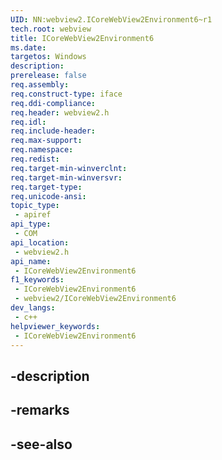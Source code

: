```yaml
---
UID: NN:webview2.ICoreWebView2Environment6~r1
tech.root: webview
title: ICoreWebView2Environment6
ms.date: 
targetos: Windows
description: 
prerelease: false
req.assembly: 
req.construct-type: iface
req.ddi-compliance: 
req.header: webview2.h
req.idl: 
req.include-header: 
req.max-support: 
req.namespace: 
req.redist: 
req.target-min-winverclnt: 
req.target-min-winversvr: 
req.target-type: 
req.unicode-ansi: 
topic_type:
 - apiref
api_type:
 - COM
api_location:
 - webview2.h
api_name:
 - ICoreWebView2Environment6
f1_keywords:
 - ICoreWebView2Environment6
 - webview2/ICoreWebView2Environment6
dev_langs:
 - c++
helpviewer_keywords:
 - ICoreWebView2Environment6
---
```


## -description

## -remarks

## -see-also

